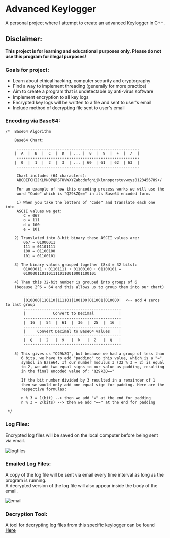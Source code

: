 # Advanced Keylogger

A personal project where I attempt to create an advanced Keylogger in C++.

## Disclaimer:
**This project is for learning and educational purposes only. Please do not use this program for illegal purposes!**

### Goals for project:

* Learn about ethical hacking, computer security and cryptography
* Find a way to implement threading (generally for more practice)
* Aim to create a program that is undetectable by anti-virus software
* Implement encryption to all key logs
* Encrypted key logs will be written to a file and sent to user's email
* Include method of decrypting file sent to user's email

### Encoding via Base64:

~~~
/*	Base64 Algorithm 

	Base64 Chart:

	 ------------------------------------------------------
	|  A  |  B  |  C  |  D  | ... |  8  |  9  |  +  |  /  |
	 ------------------------------------------------------
	|  0  |  1  |  2  |  3  | ... | 60  | 61  | 62  | 63  |
	 ------------------------------------------------------

	 Chart includes (64 characters): 
	 ABCDEFGHIJKLMNOPQRSTUVWXYZabcdefghijklmnopqrstuvwxyz0123456789+/

	 For an example of how this encoding process works we will use the 
	 word "Code" which is "Q29kZQ==" in its Base64 encoded form.

	 1) When you take the letters of "Code" and translate each one into
	 ASCII values we get:
		C = 067
		o = 111
		d = 100
		e = 101

	2) Translated into 8-bit binary these ASCII values are:
		067 = 01000011
		111 = 01101111
		100 = 01100100
		101 = 01100101

	3) The binary values grouped together (8x4 = 32 bits):
		01000011 + 01101111 + 01100100 + 01100101 =
		01000011011011110110010001100101

	4) Then this 32-bit number is grouped into groups of 6 
	(because 2^6 = 64 and this allows us to group them into our chart)

		-------------------------------------------
		|010000|110110|111101|100100|011001|010000|  <-- add 4 zeros to last group
		-------------------------------------------
		|            Convert to Decimal           |	
		-------------------------------------------
		|  16  |  54  |  61  |  36  |  25  |  16  |
		-------------------------------------------
		|     Convert Decimal to Base64 values    |
		-------------------------------------------
		|  Q   |  2   |  9   |  k   |  Z   |  Q   |
		-------------------------------------------

	5) This gives us "Q29kZQ", but because we had a group of less than
	   6 bits, we have to add "padding" to this value, which is a "="
	   symbol in Base64. If our number modulus 3 (32 % 3 = 2) is equal 
	   to 2, we add two equal signs to our value as padding, resulting 
	   in the final encoded value of: "Q29kZQ=="

	   If the bit number divided by 3 resulted in a remainder of 1
	   then we would only add one equal sign for padding. Here are the 
	   respective formulas:
	   
	   n % 3 = 1(bit) --> then we add "=" at the end for padding
	   n % 3 = 2(bits) --> then we add "==" at the end for padding
	   
 */
 ~~~

### Log Files:

Encrypted log files will be saved on the local computer before being sent via email.<br/>

![logfiles](https://user-images.githubusercontent.com/24645219/44196435-c6a38300-a0f0-11e8-99f8-e7f13a748cd8.jpg)

### Emailed Log Files:

A copy of the log file will be sent via email every time interval as long as the program is running.<br/>
A decrypted version of the log file will also appear inside the body of the email.<br/>

![email](https://user-images.githubusercontent.com/24645219/44196434-c6a38300-a0f0-11e8-9f81-ea717461df46.jpg)

### Decryption Tool:

A tool for decrypting log files from this specific keylogger can be found **[Here](https://github.com/Falcon-Punch/KeyLog-Decryptor)**

